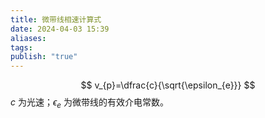 ```yaml
---
title: 微带线相速计算式
date: 2024-04-03 15:39
aliases: 
tags: 
publish: "true"
---
```

$$
v_{p}=\dfrac{c}{\sqrt{\epsilon_{e}}}
$$
$c$ 为光速；$\epsilon_{e}$ 为微带线的有效介电常数。